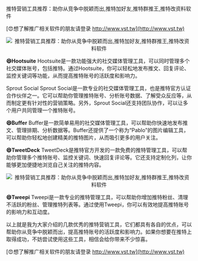 推特营销工具推荐：助你从竞争中脱颖而出,推特加好友,推特群推王,推特改资料软件

[😍想了解推广相关软件的朋友请登录 http://www.vst.tw](http://www.vst.tw)

 <center><img src="https://vst.tw/MP4/tuiguang/png/3.png" alt="推特营销工具推荐：助你从竞争中脱颖而出,推特加好友,推特群推王,推特改资料软件"></center>

**😄Hootsuite**
Hootsuite是一款功能强大的社交媒体管理工具，可以同时管理多个社交媒体账号，包括推特。通过Hootsuite，你可以轻松地发布推文、回复评论、监控关键词等功能，从而提高推特账号的活跃度和影响力。

Sprout Social
Sprout Social是一款专业的社交媒体管理工具，也是推特官方认证合作伙伴之一。它可以帮助你管理推特账号、分析账号数据、了解受众反应等，从而制定更有针对性的营销策略。另外，Sprout Social还支持团队协作，可以让多个用户共同管理一个推特账号。

**😄Buffer**
Buffer是一款简单易用的社交媒体管理工具，可以帮助你快速地发布推文、管理排期、分析数据等。Buffer还提供了一个称为“Pablo”的图片编辑工具，可以帮助你轻松地创建精美的推特图片，从而吸引更多的用户关注。

**😄TweetDeck**
TweetDeck是推特官方开发的一款免费的推特管理工具，可以帮助你管理多个推特账号、监控关键词、快速回复评论等。它还支持定制化列，让你能够更加便捷地浏览自己关注的推特内容。

 <center><img src="https://vst.tw/MP4/tuiguang/png/3.png" alt="推特营销工具推荐：助你从竞争中脱颖而出,推特加好友,推特群推王,推特改资料软件"></center>

**😄Tweepi**
Tweepi是一款专业的推特管理工具，可以帮助你增加推特粉丝、清理不活跃的粉丝、管理推特列表等。通过使用Tweepi，你可以有效地提高推特账号的影响力和互动度。

以上就是我为大家介绍的几款优秀的推特营销工具，它们都具有各自的优点，可以帮助你从竞争中脱颖而出，提高推特账号的活跃度和影响力。如果你想要在推特上取得成功，不妨尝试使用这些工具，相信会给你带来不少惊喜。

[😍想了解推广相关软件的朋友请登录 http://www.vst.tw](http://www.vst.tw)



